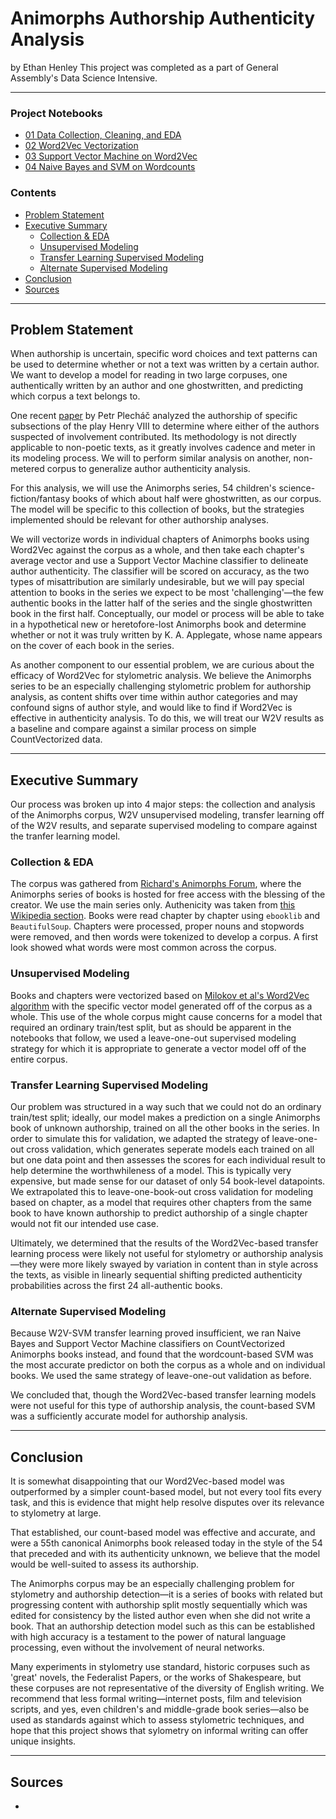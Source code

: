 # Animorphs Authorship Authenticity Analysis
by Ethan Henley
This project was completed as a part of General Assembly's Data Science Intensive.

---

### Project Notebooks
- [01 Data Collection, Cleaning, and EDA](./code/01_collection_cleaning_eda.ipynb)
- [02 Word2Vec Vectorization](./code/02_w2v.ipynb)
- [03 Support Vector Machine on Word2Vec](./code/03_svm_on_w2v.ipynb)
- [04 Naive Bayes and SVM on Wordcounts](./code/04_classifiers_on_words.ipynb)

### Contents
- [Problem Statement](#Problem-Statement)
- [Executive Summary](#Executive-Summary)
    - [Collection & EDA](#Collection-&-EDA)
    - [Unsupervised Modeling](#Unsupervised-Modeling)
    - [Transfer Learning Supervised Modeling](#Transfer-Learning-Supervised-Modeling)
    - [Alternate Supervised Modeling](#Alternate-Supervised-Modeling)
- [Conclusion](#Conclusion)
- [Sources](#Sources)

---

## Problem Statement

When authorship is uncertain, specific word choices and text patterns can be used to determine whether or not a text was written by a certain author. We want to develop a model for reading in two large corpuses, one authentically written by an author and one ghostwritten, and predicting which corpus a text belongs to. 

One recent [paper](https://arxiv.org/abs/1911.05652) by Petr Plecháč analyzed the authorship of specific subsections of the play Henry VIII to determine where either of the authors suspected of involvement contributed. Its methodology is not directly applicable to non-poetic texts, as it greatly involves cadence and meter in its modeling process. We will to perform similar analysis on another, non-metered corpus to generalize author authenticity analysis.

For this analysis, we will use the Animorphs series, 54 children's science-fiction/fantasy books of which about half were ghostwritten, as our corpus. The model will be specific to this collection of books, but the strategies implemented should be relevant for other authorship analyses. 

We will vectorize words in individual chapters of Animorphs books using Word2Vec against the corpus as a whole, and then take each chapter's average vector and use a Support Vector Machine classifier to delineate author authenticity. The classifier will be scored on accuracy, as the two types of misattribution are similarly undesirable, but we will pay special attention to books in the series we expect to be most 'challenging'—the few authentic books in the latter half of the series and the single ghostwritten book in the first half. Conceptually, our model or process will be able to take in a hypothetical new or heretofore-lost Animorphs book and determine whether or not it was truly written by K. A. Applegate, whose name appears on the cover of each book in the series.

As another component to our essential problem, we are curious about the efficacy of Word2Vec for stylometric analysis. We believe the Animorphs series to be an especially challenging stylometric problem for authorship analysis, as content shifts over time within author categories and may confound signs of author style, and would like to find if Word2Vec is effective in authenticity analysis. To do this, we will treat our W2V results as a baseline and compare against a similar process on simple CountVectorized data. 

---

## Executive Summary

Our process was broken up into 4 major steps: the collection and analysis of the Animorphs corpus, W2V unsupervised modeling, transfer learning off of the W2V results, and separate supervised modeling to compare against the tranfer learning model.

### Collection & EDA

The corpus was gathered from [Richard's Animorphs Forum](https://animorphsforum.com/ebooks/), where the Animorphs series of books is hosted for free access with the blessing of the creator. We use the main series only. Authenicity was taken from [this Wikipedia section](https://en.wikipedia.org/wiki/Animorphs#Ghostwriters). Books were read chapter by chapter using `ebooklib` and `BeautifulSoup`. Chapters were processed, proper nouns and stopwords were removed, and then words were tokenized to develop a corpus. A first look showed what words were most common across the corpus.

### Unsupervised Modeling

Books and chapters were vectorized based on [Milokov et al's Word2Vec algorithm](https://arxiv.org/abs/1301.3781) with the specific vector model generated off of the corpus as a whole. This use of the whole corpus might cause concerns for a model that required an ordinary train/test split, but as should be apparent in the notebooks that follow, we used a leave-one-out supervised modeling strategy for which it is appropriate to generate a vector model off of the entire corpus.

### Transfer Learning Supervised Modeling

Our problem was structured in a way such that we could not do an ordinary train/test split; ideally, our model makes a prediction on a single Animorphs book of unknown authorship, trained on all the other books in the series. In order to simulate this for validation, we adapted the strategy of leave-one-out cross validation, which generates seperate models each trained on all but one data point and then assesses the scores for each individual result to help determine the worthwhileness of a model. This is typically very expensive, but made sense for our dataset of only 54 book-level datapoints. We extrapolated this to leave-one-book-out cross validation for modeling based on chapter, as a model that requires other chapters from the same book to have known authorship to predict authorship of a single chapter would not fit our intended use case.

Ultimately, we determined that the results of the Word2Vec-based transfer learning process were likely not useful for stylometry or authorship analysis—they were more likely swayed by variation in content than in style across the texts, as visible in linearly sequential shifting predicted authenticity probabilities across the first 24 all-authentic books.

### Alternate Supervised Modeling

Because W2V-SVM transfer learning proved insufficient, we ran Naive Bayes and Support Vector Machine classifiers on CountVectorized Animorphs books instead, and found that the wordcount-based SVM was the most accurate predictor on both the corpus as a whole and on individual books. We used the same strategy of leave-one-out validation as before. 

We concluded that, though the Word2Vec-based transfer learning models were not useful for this type of authorship analysis, the count-based SVM was a sufficiently accurate model for authorship analysis.

---

## Conclusion

It is somewhat disappointing that our Word2Vec-based model was outperformed by a simpler count-based model, but not every tool fits every task, and this is evidence that might help resolve disputes over its relevance to stylometry at large. 

That established, our count-based model was effective and accurate, and were a 55th canonical Animorphs book released today in the style of the 54 that preceded and with its authenticity unknown, we believe that the model would be well-suited to assess its authorship.

The Animorphs corpus may be an especially challenging problem for stylometry and authorship detection—it is a series of books with related but progressing content with authorship split mostly sequentially which was edited for consistency by the listed author even when she did not write a book. That an authorship detection model such as this can be established with high accuracy is a testament to the power of natural language processing, even without the involvement of neural networks. 

Many experiments in stylometry use standard, historic corpuses such as 'great' novels, the Federalist Papers, or the works of Shakespeare, but these corpuses are not representative of the diversity of English writing. We recommend that less formal writing—internet posts, film and television scripts, and yes, even children's and middle-grade book series—also be used as standards against which to assess stylometric techniques, and hope that this project shows that sylometry on informal writing can offer unique insights.

---

## Sources
- 